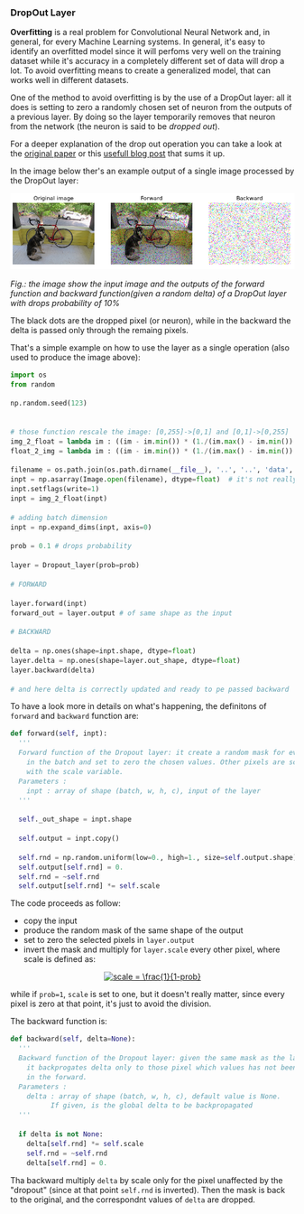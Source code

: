 ### DropOut Layer

**Overfitting** is a real problem for Convolutional Neural Network and, in general, for every Machine Learning systems. In general, it's easy to identify an overfitted model since it will perfoms very well on the training dataset while it's accuracy in a completely different set of data will drop a lot.
To avoid overfitting means to create a generalized model, that can works well in different datasets.

One of the method to avoid overfitting is by the use of a DropOut layer: all it does is setting to zero a randomly chosen set of neuron from the outputs of a previous layer. By doing so the layer temporarily removes that neuron from the network (the neuron is said to be *dropped out*).

For a deeper explanation of the drop out operation you can take a look at the [original paper](http://jmlr.org/papers/volume15/srivastava14a/srivastava14a.pdf)   or this [usefull blog post](https://machinelearningmastery.com/dropout-for-regularizing-deep-neural-networks/) that sums it up.

In the image below ther's an example output of a single image processed by the DropOut layer:

<p align="center">
  <img src="../images/dropout_prob10.png" >
</p>

*Fig.: the image show the input image and the outputs of the forward function and backward function(given a random delta) of a DropOut layer with drops probability of 10%*

The black dots are the dropped pixel (or neuron), while in the backward the delta is passed only through the remaing pixels.

That's a simple example on how to use the layer as a single operation (also used to produce the image above):

```python
import os
from random

np.random.seed(123)


# those function rescale the image: [0,255]->[0,1] and [0,1]->[0,255]
img_2_float = lambda im : ((im - im.min()) * (1./(im.max() - im.min()) * 1.)).astype(float)
float_2_img = lambda im : ((im - im.min()) * (1./(im.max() - im.min()) * 255.)).astype(np.uint8)

filename = os.path.join(os.path.dirname(__file__), '..', '..', 'data', 'dog.jpg')
inpt = np.asarray(Image.open(filename), dtype=float)  # it's not really meaningfull on a random image
inpt.setflags(write=1)
inpt = img_2_float(inpt)

# adding batch dimension
inpt = np.expand_dims(inpt, axis=0)

prob = 0.1 # drops probability

layer = Dropout_layer(prob=prob)

# FORWARD

layer.forward(inpt)
forward_out = layer.output # of same shape as the input

# BACKWARD

delta = np.ones(shape=inpt.shape, dtype=float)
layer.delta = np.ones(shape=layer.out_shape, dtype=float)
layer.backward(delta)

# and here delta is correctly updated and ready to pe passed backward
```
To have a look more in details on what's happening, the definitons of `forward` and `backward` function are:

```python
def forward(self, inpt):
  '''
  Forward function of the Dropout layer: it create a random mask for every input
    in the batch and set to zero the chosen values. Other pixels are scaled
    with the scale variable.
  Parameters :
    inpt : array of shape (batch, w, h, c), input of the layer
  '''

  self._out_shape = inpt.shape

  self.output = inpt.copy()

  self.rnd = np.random.uniform(low=0., high=1., size=self.output.shape) < self.probability
  self.output[self.rnd] = 0.
  self.rnd = ~self.rnd
  self.output[self.rnd] *= self.scale
```

The code proceeds as follow:

  * copy the input
  * produce the random mask of the same shape of the output
  * set to zero the selected pixels in `layer.output`
  * invert the mask and multiply for `layer.scale` every other pixel, where scale is defined as:

<p align="center">
<a href="https://www.codecogs.com/eqnedit.php?latex=scale&space;=&space;\frac{1}{1-prob}" target="_blank"><img src="https://latex.codecogs.com/gif.latex?scale&space;=&space;\frac{1}{1-prob}" title="scale = \frac{1}{1-prob}" /></a>
</p>

while if `prob=1`, `scale` is set to one, but it doesn't really matter, since every pixel is zero at that point, it's just to avoid the division.

The backward function is:

```python
def backward(self, delta=None):
  '''
  Backward function of the Dropout layer: given the same mask as the layer
    it backprogates delta only to those pixel which values has not been set to zero
    in the forward.
  Parameters :
    delta : array of shape (batch, w, h, c), default value is None.
          If given, is the global delta to be backpropagated
  '''

  if delta is not None:
    delta[self.rnd] *= self.scale
    self.rnd = ~self.rnd
    delta[self.rnd] = 0.
```

Tha backward multiply `delta` by scale only for the pixel unaffected by the "dropout" (since at that point `self.rnd` is inverted).
Then the mask is back to the original, and the correspondnt values of `delta` are dropped.
